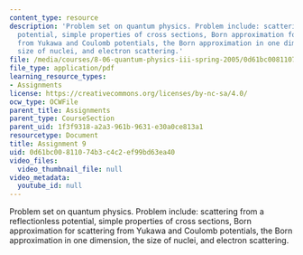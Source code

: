 ```yaml
---
content_type: resource
description: 'Problem set on quantum physics. Problem include: scattering from a reflectionless
  potential, simple properties of cross sections, Born approximation for scattering
  from Yukawa and Coulomb potentials, the Born approximation in one dimension, the
  size of nuclei, and electron scattering.'
file: /media/courses/8-06-quantum-physics-iii-spring-2005/0d61bc00811074b3c4c2ef99bd63ea40_ps9.pdf
file_type: application/pdf
learning_resource_types:
- Assignments
license: https://creativecommons.org/licenses/by-nc-sa/4.0/
ocw_type: OCWFile
parent_title: Assignments
parent_type: CourseSection
parent_uid: 1f3f9318-a2a3-961b-9631-e30a0ce813a1
resourcetype: Document
title: Assignment 9
uid: 0d61bc00-8110-74b3-c4c2-ef99bd63ea40
video_files:
  video_thumbnail_file: null
video_metadata:
  youtube_id: null
---
```

Problem set on quantum physics. Problem include: scattering from a reflectionless potential, simple properties of cross sections, Born approximation for scattering from Yukawa and Coulomb potentials, the Born approximation in one dimension, the size of nuclei, and electron scattering.